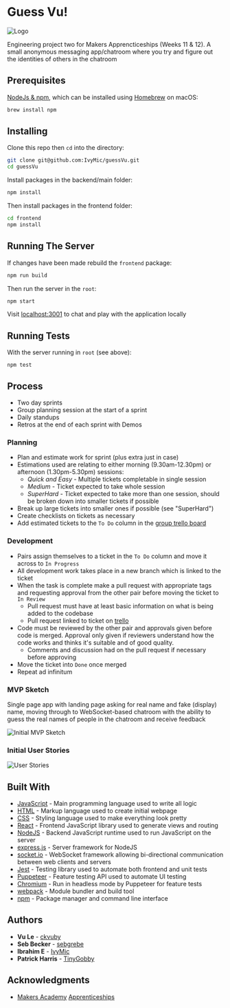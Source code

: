# Guess Vu! 
![Logo](https://i.imgur.com/AEKKjpj.jpg)

Engineering project two for Makers Apprencticeships (Weeks 11 & 12). A small  anonymous messaging app/chatroom where you try and figure out the identities of others in the chatroom

## Prerequisites

[NodeJs & npm](https://nodejs.org/en/download/), which can be installed using [Homebrew](https://brew.sh/) on macOS:
```sh
brew install npm
```

## Installing

Clone this repo then `cd` into the directory:
```sh
git clone git@github.com:IvyMic/guessVu.git
cd guessVu
```

Install packages in the backend/main folder:
```sh
npm install
```

Then install packages in the frontend folder:
```sh
cd frontend
npm install
```

## Running The Server
If changes have been made rebuild the `frontend` package:
```sh
npm run build
```

Then run the server in the `root`:
```sh
npm start
```

Visit [localhost:3001](localhost:3001) to chat and play with the application locally

## Running Tests

With the server running in `root` (see above):
```
npm test
```

<!-- ### Break down tests

Explain what these tests test and why

```
Give an example
```

### And feature tests

Explain what these tests test and why

```
Give an example
``` -->

<!-- ## Deployment

Add additional notes about how to deploy this on a live system -->

## Process
* Two day sprints
* Group planning session at the start of a sprint
* Daily standups
* Retros at the end of each sprint with Demos

### Planning
* Plan and estimate work for sprint (plus extra just in case)
* Estimations used are relating to either morning (9.30am-12.30pm) or afternoon (1.30pm-5.30pm) sessions:
  * *Quick and Easy* - Multiple tickets completable in single session
  * *Medium* - Ticket expected to take whole session
  * *SuperHard* - Ticket expected to take more than one session, should be broken down into smaller tickets if possible
* Break up large tickets into smaller ones if possible (see "SuperHard")
* Create checklists on tickets as necessary
* Add estimated tickets to the `To Do` column in the [group trello board](https://trello.com/b/ZrjQm3jB/guessvu)

### Development
* Pairs assign themselves to a ticket in the `To Do` column and move it across to `In Progress`
* All development work takes place in a new branch which is linked to the ticket
* When the task is complete  <!-- and continuous integration is passing on GitHub --> make a pull request with appropriate tags and requesting approval from the other pair before moving the ticket to `In Review`
  * Pull request must have at least basic information on what is being added to the codebase
  * Pull request linked to ticket on [trello](https://trello.com/b/ZrjQm3jB/guessvu)
* Code must be reviewed by the other pair and approvals given before code is merged. Approval only given if reviewers understand how the code works and thinks it's suitable and of good quality.
  * Comments and discussion had on the pull request if necessary before approving
* Move the ticket into `Done` once merged
* Repeat ad infinitum

### MVP Sketch
Single page app with landing page asking for real name and fake (display) name, moving through to WebSocket-based chatroom with the ability to guess the real names of people in the chatroom and receive feedback

![Initial MVP Sketch](https://i.imgur.com/jBAjt6x.jpg)

### Initial User Stories
![User Stories](https://i.imgur.com/Pnri6aC.png)
<!-- More information? -->

## Built With

* [JavaScript](https://www.javascript.com/) - Main programming language used to write all logic
* [HTML](https://www.w3schools.com/html/) - Markup language used to create initial webpage
* [CSS](https://www.w3schools.com/css/css_intro.asp) - Styling language used to make everything look pretty
* [React](https://reactjs.org/) - Frontend JavaScript library used to generate views and routing
* [NodeJS](https://nodejs.org/en/) - Backend JavaScript runtime used to run JavaScript on the server
* [express.js](https://expressjs.com/) - Server framework for NodeJS
* [socket.io](https://socket.io/) - WebSocket framework allowing bi-directional communication between web clients and servers
* [Jest](https://jestjs.io/en/) - Testing library used to automate both frontend and unit tests
* [Puppeteer](https://pptr.dev/) - Feature testing API used to automate UI testing
* [Chromium](https://www.chromium.org/) - Run in headless mode by Puppeteer for feature tests
* [webpack](https://webpack.js.org/) - Module bundler and build tool
* [npm](https://www.npmjs.com/) - Package manager and command line interface
<!-- * [TravisCI](https://travis-ci.org/first_sync) - Continuous integration tool used to test commits and pull requests, then deploy automatically if tests pass -->
<!-- * [Heroku](https://www.heroku.com/) - Cloud platform used to deploy and host the live project -->

## Authors

* **Vu Le** - [ckvuby](https://github.com/ckvuby)
* **Seb Becker** - [sebgrebe](https://github.com/sebgrebe)
* **Ibrahim E** - [IvyMic](https://github.com/IvyMic)
* **Patrick Harris** - [TinyGobby](https://github.com/TinyGobby)

<!-- ## License

This project is licensed under the MIT License - see the [LICENSE.md](LICENSE.md) file for details
* Should we use the MIT license or GNU GPLv3? -->

## Acknowledgments

* [Makers Academy](https://makers.tech) [Apprenticeships](https://makers.tech/become/apprentice/)
